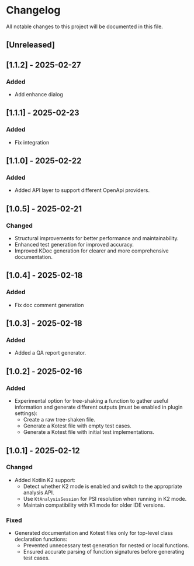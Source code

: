 <!-- Keep a Changelog guide -> https://keepachangelog.com -->

# Changelog

All notable changes to this project will be documented in this file.

## [Unreleased]

## [1.1.2] - 2025-02-27

### Added

- Add enhance dialog

## [1.1.1] - 2025-02-23

### Added

- Fix integration

## [1.1.0] - 2025-02-22

### Added

- Added API layer to support different OpenApi providers.

## [1.0.5] - 2025-02-21

### Changed

- Structural improvements for better performance and maintainability.
- Enhanced test generation for improved accuracy.
- Improved KDoc generation for clearer and more comprehensive documentation.

## [1.0.4] - 2025-02-18

### Added

- Fix doc comment generation

## [1.0.3] - 2025-02-18

### Added

- Added a QA report generator.

## [1.0.2] - 2025-02-16

### Added

- Experimental option for tree-shaking a function to gather useful information and generate different outputs (must be
  enabled in plugin settings):
  - Create a raw tree-shaken file.
  - Generate a Kotest file with empty test cases.
  - Generate a Kotest file with initial test implementations.

## [1.0.1] - 2025-02-12

### Changed

- Added Kotlin K2 support:
  - Detect whether K2 mode is enabled and switch to the appropriate analysis API.
  - Use `KtAnalysisSession` for PSI resolution when running in K2 mode.
  - Maintain compatibility with K1 mode for older IDE versions.

### Fixed

- Generated documentation and Kotest files only for top-level class declaration functions:
  - Prevented unnecessary test generation for nested or local functions.
  - Ensured accurate parsing of function signatures before generating test cases.
